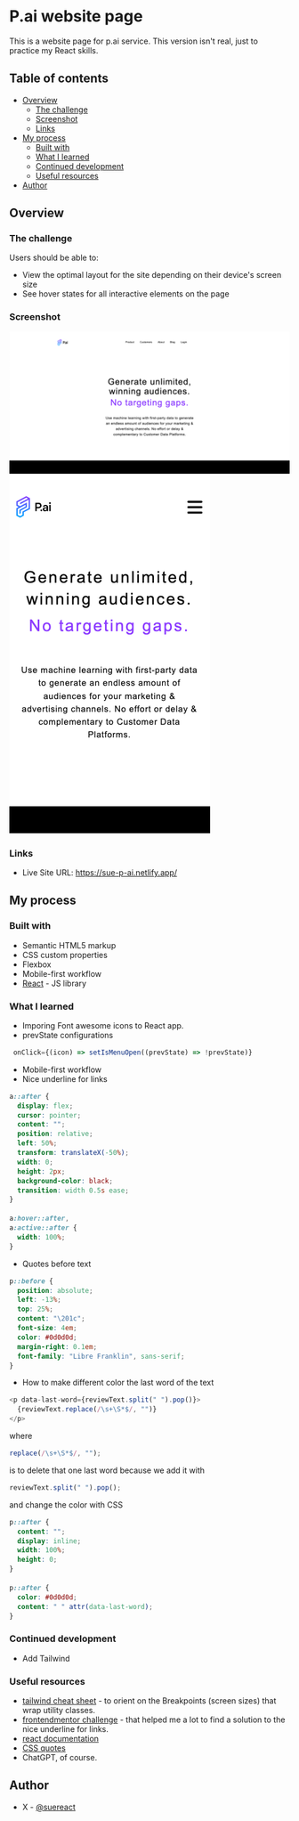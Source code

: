# P.ai website page

This is a website page for p.ai service. This version isn't real, just to practice my React skills.

## Table of contents

- [Overview](#overview)
  - [The challenge](#the-challenge)
  - [Screenshot](#screenshot)
  - [Links](#links)
- [My process](#my-process)
  - [Built with](#built-with)
  - [What I learned](#what-i-learned)
  - [Continued development](#continued-development)
  - [Useful resources](#useful-resources)
- [Author](#author)

## Overview

### The challenge

Users should be able to:

- View the optimal layout for the site depending on their device's screen size
- See hover states for all interactive elements on the page

### Screenshot

![](./screenshot-desktop.png)
![](./screenshot-mobile.png)

### Links

- Live Site URL: https://sue-p-ai.netlify.app/

## My process

### Built with

- Semantic HTML5 markup
- CSS custom properties
- Flexbox
- Mobile-first workflow
- [React](https://reactjs.org/) - JS library

### What I learned

- Imporing Font awesome icons to React app.
- prevState configurations

```js
 onClick={(icon) => setIsMenuOpen((prevState) => !prevState)}
```

- Mobile-first workflow
- Nice underline for links

```css
a::after {
  display: flex;
  cursor: pointer;
  content: "";
  position: relative;
  left: 50%;
  transform: translateX(-50%);
  width: 0;
  height: 2px;
  background-color: black;
  transition: width 0.5s ease;
}

a:hover::after,
a:active::after {
  width: 100%;
}
```

- Quotes before text

```css
p::before {
  position: absolute;
  left: -13%;
  top: 25%;
  content: "\201c";
  font-size: 4em;
  color: #0d0d0d;
  margin-right: 0.1em;
  font-family: "Libre Franklin", sans-serif;
}
```

- How to make different color the last word of the text

```js
<p data-last-word={reviewText.split(" ").pop()}>
  {reviewText.replace(/\s+\S*$/, "")}
</p>
```

where

```js
replace(/\s+\S*$/, "");
```

is to delete that one last word because we add it with

```js
reviewText.split(" ").pop();
```

and change the color with CSS

```css
p::after {
  content: "";
  display: inline;
  width: 100%;
  height: 0;
}

p::after {
  color: #0d0d0d;
  content: " " attr(data-last-word);
}
```

### Continued development

- Add Tailwind

### Useful resources

- [tailwind cheat sheet](https://nerdcave.com/tailwind-cheat-sheet) - to orient on the Breakpoints (screen sizes) that wrap utility classes.
- [frontendmentor challenge](https://www.frontendmentor.io/challenges/loopstudios-landing-page-N88J5Onjw) - that helped me a lot to find a solution to the nice underline for links.
- [react documentation](https://react.dev/)
- [CSS quotes](https://webref.ru/css/quotes)
- ChatGPT, of course.

## Author

- X - [@suereact](https://www.x.com/suereact)
